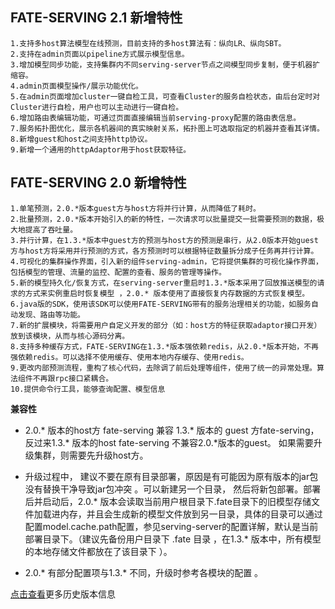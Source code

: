 ## FATE-SERVING 2.1 新增特性
```text
1.支持多host算法模型在线预测，目前支持的多host算法有：纵向LR、纵向SBT。
2.支持在admin页面以pipeline方式展示模型信息。
3.增加模型同步功能，支持集群内不同serving-server节点之间模型同步复制，便于机器扩缩容。
4.admin页面模型操作/展示功能优化。
5.在admin页面增加cluster一键自检工具，可查看Cluster的服务自检状态，由后台定时对Cluster进行自检，用户也可以主动进行一键自检。
6.增加路由表编辑功能，可通过页面直接编辑当前serving-proxy配置的路由表信息。
7.服务拓扑图优化，展示各机器间的真实映射关系，拓扑图上可选取指定的机器并查看其详情。
8.新增guest和host之间支持http协议。
9.新增一个通用的httpAdaptor用于host获取特征。
```
 
## FATE-SERVING 2.0 新增特性
 
```text
1.单笔预测，2.0.*版本guest方与host方将并行计算，从而降低了耗时。    
2.批量预测，2.0.*版本开始引入的新的特性，一次请求可以批量提交一批需要预测的数据，极大地提高了吞吐量。  
3.并行计算，在1.3.*版本中guest方的预测与host方的预测是串行，从2.0版本开始guest方与host方将采用并行预测的方式，各方预测时可以根据特征数量拆分成子任务再并行计算。  
4.可视化的集群操作界面，引入新的组件serving-admin，它将提供集群的可视化操作界面，包括模型的管理、流量的监控、配置的查看、服务的管理等操作。   
5.新的模型持久化/恢复方式，在serving-server重启时1.3.*版本采用了回放推送模型的请求的方式来实例重启时恢复模型 ，2.0.* 版本使用了直接恢复内存数据的方式恢复模型。  
6.java版的SDK，使用该SDK可以使用FATE-SERVING带有的服务治理相关的功能，如服务自动发现、路由等功能。   
7.新的扩展模块，将需要用户自定义开发的部分（如：host方的特征获取adaptor接口开发）放到该模块，从而与核心源码分离。 
8.支持多种缓存方式，FATE-SERVING在1.3.*版本强依赖redis，从2.0.*版本开始，不再强依赖redis。可以选择不使用缓存、使用本地内存缓存、使用redis。   
9.更改内部预测流程，重构了核心代码，去除调了前后处理等组件，使用了统一的异常处理。算法组件不再跟rpc接口紧耦合。  
10.提供命令行工具，能够查询配置、模型信息
```

**兼容性**     

* 2.0.* 版本的host方 fate-serving 兼容 1.3.* 版本的 guest 方fate-serving，反过来1.3.* 版本的host fate-serving 不兼容2.0.*版本的guest。 如果需要升级集群，则需要先升级host方。

* 升级过程中， 建议不要在原有目录部署，原因是有可能因为原有版本的jar包没有替换干净导致jar包冲突 。可以新建另一个目录， 然后将新包部署。部署后并启动后，2.0.* 版本会读取当前用户根目录下.fate目录下的旧模型存储文件加载进内存，并且会生成新的模型文件放到另一目录，具体的目录可以通过配置model.cache.path配置，参见serving-server的配置详解，默认是当前部署目录下。（建议先备份用户目录下 .fate 目录 ，在1.3.* 版本中，所有模型的本地存储文件都放在了该目录下 ）。

* 2.0.* 有部分配置项与1.3.* 不同，升级时参考各模块的配置 。

[点击查看](https://github.com/FederatedAI/FATE-Serving/blob/master/RELEASE.md)更多历史版本信息
